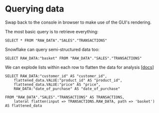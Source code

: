 # Querying data

Swap back to the console in browser to make use of the GUI's rendering.

The most basic query is to retrieve everything:

    SELECT * FROM "RAW_DATA"."SALES"."TRANSACTIONS"

Snowflake can query semi-structured data too:

    SELECT RAW_DATA:"basket" FROM "RAW_DATA"."SALES"."TRANSACTIONS"

We can explode lists within each row to flatten the data for analysis [[docs](https://docs.snowflake.com/en/sql-reference/functions/flatten.html)]

    SELECT RAW_DATA:"customer_id" AS "customer_id",
        flattened_data.VALUE:"product_id" AS "product_id",
        flattened_data.VALUE:"price" AS "price",
        RAW_DATA:"date_of_purchase" AS "date_of_purchase"

    FROM "RAW_DATA"."SALES"."TRANSACTIONS" AS TRANSACTIONS,
        lateral flatten(input => TRANSACTIONS.RAW_DATA, path => 'basket') AS flattened_data  

